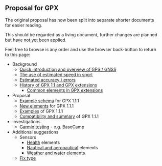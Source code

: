 ## Proposal for GPX

The original proposal has now been split into separate shorter documents for easier reading.

This should be regarded as a living document, further changes are planned but have not yet been applied.

Feel free to browse is any order and use the browser back-button to return to this page:

- Background
  - [Quick introduction and overview of GPS / GNSS](intro.md)
  - [The use of estimated speed in sport](speed.md)
  - [Estimated accuracy / errors](estimates.md)
  - [History of GPX 1.1 and GPX extensions](history.md)
    - [Common elements in GPX extensions](../extensions.md)
- Proposal
  - [Example schema](enhancements.md) for GPX 1.1.1
  - [New elements](elements.md) for GPX 1.1.1
  - [Examples](examples.md) of GPX 1.1.1
  - [Compatibility and summary](summary.md) of GPX 1.1.1
- Investigations
  - [Garmin testing](garmin.md) - e.g. BaseCamp
- Additional suggestions
  - Sensors
    - [Health](health.md) elements
    - [Nautical and aeronautical](nautical.md) elements
    - [Weather and water](weather.md) elements
  - [Fix type](fix-type.md)
